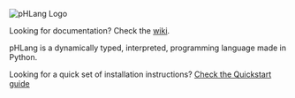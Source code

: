 ![pHLang Logo](https://user-images.githubusercontent.com/62612165/147608212-27fad79e-976f-4a6c-9852-e93f22ea00f8.png)

Looking for documentation? Check the [wiki](https://github.com/HENRYMARTIN5/PhLang/wiki).

pHLang is a dynamically typed, interpreted, programming language made in Python.

Looking for a quick set of installation instructions? [Check the Quickstart guide](https://github.com/HENRYMARTIN5/PhLang/wiki/Quickstart-&-Advanced-Installation-Guide)